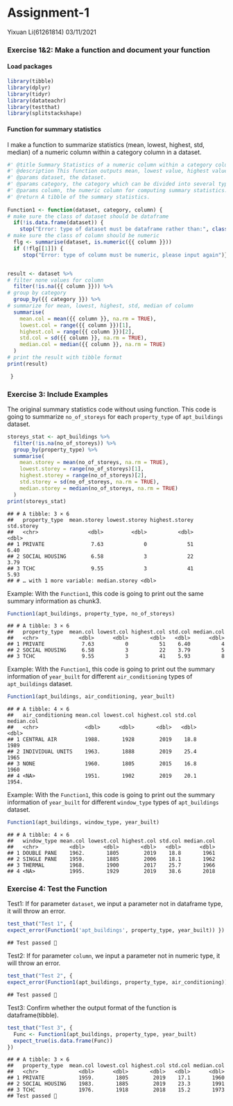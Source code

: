 Assignment-1
================
Yixuan Li(61261814)
03/11/2021

### Exercise 1&2: Make a function and document your function

#### Load packages

``` r
library(tibble)
library(dplyr)
library(tidyr)
library(datateachr)
library(testthat)
library(splitstackshape)
```

#### Function for summary statistics

I make a function to summarize statistics (mean, lowest, highest, std,
median) of a numeric column within a category column in a dataset.

``` r
#' @title Summary Statistics of a numeric column within a category column in a dataset
#' @description This function outputs mean, lowest value, highest value, std, median summary statistics for a numeric column grouped by a category. 
#' @params dataset, the dataset.
#' @params category, the category which can be divided into several types, and then we will summarize a numeric column grouped by this category.
#' @params column, the numeric column for computing summary statistics.
#' @return A tibble of the summary statistics.
 
Function1 <- function(dataset, category, column) {
# make sure the class of dataset should be dataframe
  if(!is.data.frame(dataset)) {
    stop("Error: type of dataset must be dataframe rather than:", class(dataset)[1], "please input again")}
# make sure the class of column should be numeric
  flg <- summarise(dataset, is.numeric({{ column }}))
  if (!flg[[1]]) {
     stop("Error: type of column must be numeric, please input again")}


result <- dataset %>%
# filter none values for column
  filter(!is.na({{ column }})) %>%
# group by category
  group_by({{ category }}) %>%
# summarize for mean, lowest, highest, std, median of column
  summarise(
    mean.col = mean({{ column }}, na.rm = TRUE),
    lowest.col = range({{ column }})[1],
    highest.col = range({{ column }})[2],
    std.col = sd({{ column }}, na.rm = TRUE),
    median.col = median({{ column }}, na.rm = TRUE)
  )
# print the result with tibble format
print(result)

 }
```

### Exercise 3: Include Examples

The original summary statistics code without using function. This code
is going to summarize `no_of_storeys` for each `property_type` of
`apt_buildings` dataset.

``` r
storeys_stat <- apt_buildings %>%
  filter(!is.na(no_of_storeys)) %>%
  group_by(property_type) %>%
  summarise(
    mean.storey = mean(no_of_storeys, na.rm = TRUE),
    lowest.storey = range(no_of_storeys)[1],
    highest.storey = range(no_of_storeys)[2],
    std.storey = sd(no_of_storeys, na.rm = TRUE),
    median.storey = median(no_of_storeys, na.rm = TRUE)
  )
print(storeys_stat)
```

    ## # A tibble: 3 × 6
    ##   property_type  mean.storey lowest.storey highest.storey std.storey
    ##   <chr>                <dbl>         <dbl>          <dbl>      <dbl>
    ## 1 PRIVATE               7.63             0             51       6.40
    ## 2 SOCIAL HOUSING        6.58             3             22       3.79
    ## 3 TCHC                  9.55             3             41       5.93
    ## # … with 1 more variable: median.storey <dbl>

Example: With the `Function1`, this code is going to print out the same
summary information as chunk3.

``` r
Function1(apt_buildings, property_type, no_of_storeys)
```

    ## # A tibble: 3 × 6
    ##   property_type  mean.col lowest.col highest.col std.col median.col
    ##   <chr>             <dbl>      <dbl>       <dbl>   <dbl>      <dbl>
    ## 1 PRIVATE            7.63          0          51    6.40          4
    ## 2 SOCIAL HOUSING     6.58          3          22    3.79          5
    ## 3 TCHC               9.55          3          41    5.93          8

Example: With the `Function1`, this code is going to print out the
summary information of `year_built` for different `air_conditioning`
types of `apt_buildings` dataset.

``` r
Function1(apt_buildings, air_conditioning, year_built)
```

    ## # A tibble: 4 × 6
    ##   air_conditioning mean.col lowest.col highest.col std.col median.col
    ##   <chr>               <dbl>      <dbl>       <dbl>   <dbl>      <dbl>
    ## 1 CENTRAL AIR         1988.       1928        2019    18.8      1989 
    ## 2 INDIVIDUAL UNITS    1963.       1888        2019    25.4      1965 
    ## 3 NONE                1960.       1805        2015    16.8      1960 
    ## 4 <NA>                1951.       1902        2019    20.1      1954.

Example: With the `Function1`, this code is going to print out the
summary information of `year_built` for different `window_type` types of
`apt_buildings` dataset.

``` r
Function1(apt_buildings, window_type, year_built)
```

    ## # A tibble: 4 × 6
    ##   window_type mean.col lowest.col highest.col std.col median.col
    ##   <chr>          <dbl>      <dbl>       <dbl>   <dbl>      <dbl>
    ## 1 DOUBLE PANE    1962.       1805        2019    18.8       1961
    ## 2 SINGLE PANE    1959.       1885        2006    18.1       1962
    ## 3 THERMAL        1968.       1900        2017    25.7       1966
    ## 4 <NA>           1995.       1929        2019    38.6       2018

### Exercise 4: Test the Function

Test1: If for parameter `dataset`, we input a parameter not in dataframe
type, it will throw an error.

``` r
test_that("Test 1", {
expect_error(Function1('apt_buildings', property_type, year_built)) })
```

    ## Test passed 🎉

Test2: If for parameter `column`, we input a parameter not in numeric
type, it will throw an error.

``` r
test_that("Test 2", {
expect_error(Function1(apt_buildings, property_type, air_conditioning)) })
```

    ## Test passed 🥳

Test3: Confirm whether the output format of the function is
dataframe(tibble).

``` r
test_that("Test 3", {
  Func <- Function1(apt_buildings, property_type, year_built)
  expect_true(is.data.frame(Func))
})
```

    ## # A tibble: 3 × 6
    ##   property_type  mean.col lowest.col highest.col std.col median.col
    ##   <chr>             <dbl>      <dbl>       <dbl>   <dbl>      <dbl>
    ## 1 PRIVATE           1959.       1805        2019    17.1       1960
    ## 2 SOCIAL HOUSING    1983.       1885        2019    23.3       1991
    ## 3 TCHC              1976.       1918        2018    15.2       1973
    ## Test passed 🥳
